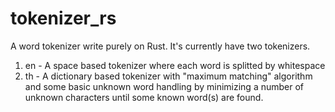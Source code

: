 # tokenizer_rs
A word tokenizer write purely on Rust.
It's currently have two tokenizers.

1. en - A space based tokenizer where each word is splitted by whitespace
2. th - A dictionary based tokenizer with "maximum matching" algorithm and some basic unknown word handling by minimizing a number of unknown characters until some known word(s) are found. 